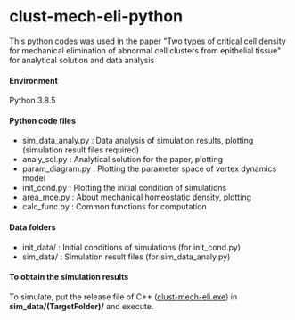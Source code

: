 # clust-mech-eli-python
 This python codes was used in the paper "Two types of critical cell density for mechanical elimination of abnormal cell clusters from epithelial tissue" for analytical solution and data analysis

#### Environment
 Python 3.8.5

#### Python code files
- sim_data_analy.py : Data analysis of simulation results, plotting (simulation result files required)
- analy_sol.py : Analytical solution for the paper, plotting
- param_diagram.py : Plotting the parameter space of vertex dynamics model
- init_cond.py : Plotting the initial condition of simulations
- area_mce.py : About mechanical homeostatic density, plotting
- calc_func.py : Common functions for computation

#### Data folders
- init_data/ : Initial conditions of simulations (for init_cond.py)
- sim_data/ : Simulation result files (for sim_data_analy.py)

#### To obtain the simulation results
 To simulate, put the release file of C++ ([clust-mech-eli.exe](https://github.com/LeeSang-Woo/clust-mech-eli-cpp/releases/download/v1.0/clust-mech-eli.exe)) in **sim_data/(TargetFolder)/** and execute.
